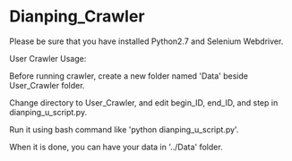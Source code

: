 # Dianping_Crawler

Please be sure that you have installed Python2.7 and Selenium Webdriver.

User Crawler Usage:

Before running crawler, create a new folder named 'Data' beside User_Crawler folder.

Change directory to User_Crawler, and edit begin_ID, end_ID, and step in dianping_u_script.py.

Run it using bash command like 'python dianping_u_script.py'.

When it is done, you can have your data in '../Data' folder.
